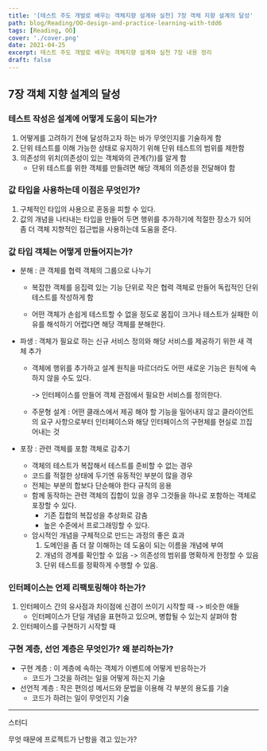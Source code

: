 ```yaml
---
title: '[테스트 주도 개발로 배우는 객체지향 설계와 실천] 7장 객체 지향 설계의 달성'
path: blog/Reading/OO-design-and-practice-learning-with-tdd6
tags: [Reading, OO]
cover: './cover.png'
date: 2021-04-25
excerpt: 테스트 주도 개발로 배우는 객체지향 설계와 실천 7장 내용 정리
draft: false
---
```


## 7장 객체 지향 설계의 달성

### 테스트 작성은 설계에 어떻게 도움이 되는가?

1. 어떻게를 고려하기 전에 달성하고자 하는 바가 무엇인지를 기술하게 함
2. 단위 테스트를 이해 가능한 상태로 유지하기 위해 단위 테스트의 범위를 제한함
3. 의존성의 위치(의존성이 있는 객체와의 관계(?))를 알게 함
   - 단위 테스트를 위한 객체를 만들려면 해당 객체의 의존성을 전달해야 함

### 값 타입을 사용하는데 이점은 무엇인가?

1. 구체적인 타입의 사용으로 혼동을 피할 수 있다.
2. 값의 개념을 나타내는 타입을 만들어 두면 행위를 추가하기에 적절한 장소가 되어 좀 더 객체 지향적인 접근법을 사용하는데 도움을 준다.

### 값 타입 객체는 어떻게 만들어지는가?

- 분해 : 큰 객체를 협력 객체의 그룹으로 나누기

  - 복잡한 객체를 응집력 있는 기능 단위로 작은 협력 객체로 만들어 독립적인 단위 테스트를 작성하게 함

  - 어떤 객체가 손쉽게 테스트할 수 없을 정도로 몸집이 크거나 테스트가 실패한 이유를 해석하기 어렵다면 해당 객체를 분해한다.

- 파생 : 객체가 필요로 하는 신규 서비스 정의와 해당 서비스를 제공하기 위한 새 객체 추가

  - 객체에 행위를 추가하고 설계 원칙을 따르더라도 어떤 새로운 기능은 원칙에 속하지 않을 수도 있다.

    -> 인터페이스를 만들어 객체 관점에서 필요한 서비스를 정의한다.

  - 주문형 설계 : 어떤 클래스에서 제공 해야 할 기능을 밀어내지 않고 클라이언트의 요구 사항으로부터 인터페이스와 해당 인터페이스의 구현체를 현실로 끄집어내는 것

- 포장 : 관련 객체를 포함 객체로 감추기

  - 객체의 테스트가 복잡해서 테스트를 준비할 수 없는 경우
  - 코드를 적절한 상태에 두기엔 유동적인 부분이 많을 경우
  - 전체는 부분의 합보다 단순해야 한다 규칙의 응용
  - 함께 동작하는 관련 객체의 집합이 있을 경우 그것들을 하나로 포함하는 객체로 포장할 수 있다.
    - 기존 집합의 복잡성을 추상화로 감춤
    - 높은 수준에서 프로그래밍할 수 있다.
  - 암시적인 개념을 구체적으로 만드는 과정의 좋은 효과
    1. 도메인을 좀 더 잘 이해하는 데 도움이 되는 이름을 개념에 부여
    2. 개념의 경계를 확인할 수 있음 -> 의존성의 범위를 명확하게 한정할 수 있음
    3. 단위 테스트를 정확하게 수행할 수 있음.

### 인터페이스는 언제 리팩토링해야 하는가?

1. 인터페이스 간의 유사점과 차이점에 신경이 쓰이기 시작할 때 -> 비슷한 애들
   - 인터페이스가 단일 개념을 표현하고 있으며, 병합될 수 있는지 살펴야 함
2. 인터페이스를 구현하기 시작할 때

### 구현 계층, 선언 계층은 무엇인가? 왜 분리하는가?

- 구현 계층 : 이 계층에 속하는 객체가 이벤트에 어떻게 반응하는가
  - 코드가 그것을 하려는 일을 어떻게 하는지 기술
- 선언적 계층 : 작은 편의성 메서드와 문법을 이용해 각 부분의 용도를 기술
  - 코드가 하려는 일이 무엇인지 기술

---

스터디

무엇 때문에 프로젝트가 난항을 겪고 있는가?
